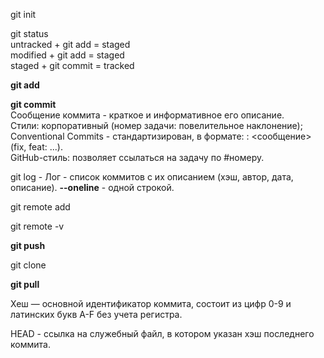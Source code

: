 git init

git status  
  untracked + git add = staged  
  modified + git add = staged  
  staged + git commit = tracked

**git add**

**git commit**  
Сообщение коммита - краткое и информативное его описание.  
Стили: корпоративный (номер задачи: повелительное наклонение);  
Conventional Commits - стандартизирован, в формате: <type>: <сообщение> (fix, feat: ...).  
GitHub-стиль: позволяет ссылаться на задачу по #номеру.

git log - Лог - список коммитов с их описанием (хэш, автор, дата, описание). **--oneline** - одной строкой.

git remote add

git remote -v

**git push**

git clone

**git pull**

Хеш — основной идентификатор коммита, состоит из цифр 0-9 и латинских букв A-F без учета регистра.

HEAD - ссылка на служебный файл, в котором указан хэш последнего коммита.

